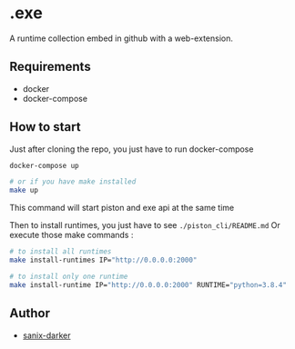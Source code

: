 # .exe

A runtime collection embed in github with a web-extension.


## Requirements
- docker
- docker-compose


## How to start

Just after cloning the repo, you just have to run docker-compose

```bash
docker-compose up

# or if you have make installed
make up
```
This command will start piston and exe api at the same time

Then to install runtimes, you just have to see `./piston_cli/README.md`
Or execute those make commands :
```bash
# to install all runtimes
make install-runtimes IP="http://0.0.0.0:2000"

# to install only one runtime
make install-runtime IP="http://0.0.0.0:2000" RUNTIME="python=3.8.4"
```

## Author

- [sanix-darker](github.com/sanix-darker)
